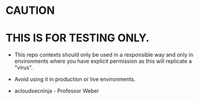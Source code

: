 # CAUTION #

# THIS IS FOR TESTING ONLY.
- This repo contexts should only be used in a responsible way and only in environments where you have explicit permission as this will replicate a "virus".
- Avoid using it in production or live environments.

- acloudsecninja - Professor Weber